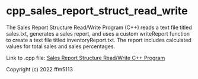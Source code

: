 # cpp_sales_report_struct_read_write
The Sales Report Structure Read/Write Program (C++) reads a text file titled sales.txt, generates a sales report, and uses a custom writeReport function to create a text file titled inventoryReport.txt. The report includes calculated values for total sales and sales percentages.

Link to .cpp file: <a href="https://github.com/ffm5113/cpp_sales_report_struct_read_write/blob/main/SalesReportStructRW.cpp">Sales Report Structure Read/Write C++ Program</a>

Copyright (c) 2022 ffm5113
